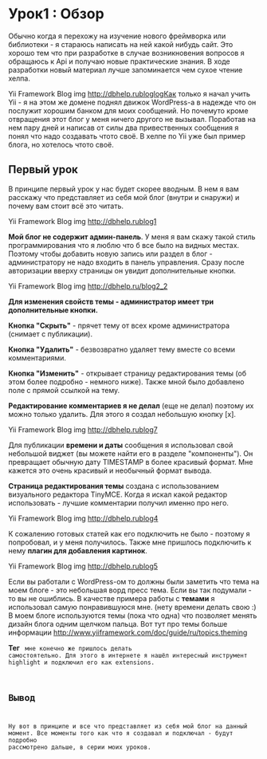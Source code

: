 # Урок1 : Обзор

Обычно когда я перехожу на изучение нового фреймворка или библиотеки - я стараюсь написать на ней какой нибудь сайт. Это хорошо тем что при разработке в случае возникновения вопросов я обращаюсь к Api и получаю новые практические знания. В ходе разработки новый материал лучше запоминается чем сухое чтение хелпа.

Yii Framework Blog img http://dbhelp.rubloglogКак только я начал учить Yii - я на этом же домене поднял движок WordPress-а в надежде что он послужит хорошим банком для моих сообщений. Но почемуто кроме отвращения этот блог у меня ничего другого не вызывал. Поработав на нем пару дней и написав от силы два привественных сообщения я понял что надо создавать чтото своё. В хелпе по Yii уже был пример блога, но хотелось чтото своё.

## Первый урок

В принципе первый урок у нас будет скорее вводным. В нем я вам расскажу что представляет из себя мой блог (внутри и снаружи) и почему вам стоит всё это читать.

Yii Framework Blog img http://dbhelp.rublog1 

**Мой блог не содержит админ-панель**. У меня я вам скажу такой стиль программирования что я люблю что б все было на видных местах. Поэтому чтобы добавить новую запись или раздел в блог - администратору не надо входить в панель управления. Сразу после авторизации вверху страницы он увидит дополнительные кнопки.

Yii Framework Blog img http://dbhelp.ru/blog2_2

**Для изменения свойств темы - администратор имеет три дополнительные кнопки.**

**Кнопка "Скрыть"** - прячет тему от всех кроме администратора (снимает с публикации).

**Кнопка "Удалить"** - безвозвратно удаляет тему вместе со всеми комментариями.

**Кнопка "Изменить"** - открывает страницу редактирования темы (об этом более подробно - немного ниже). Также мной было добавлено поле с прямой ссылкой на тему.

 **Редактирование комментариев я не делал** (еще не делал) поэтому их можно только удалить. Для этого я создал небольшую кнопку [x].

Yii Framework Blog img http://dbhelp.rublog7

Для публикации **времени и даты** сообщения я использовал свой небольшой виджет (вы можете найти его в разделе "компоненты"). Он превращает обычную дату TIMESTAMP в более красивый формат. Мне кажется это очень красивый  и необычный формат вывода.

**Страница редактирования темы** создана с использованием визуального редактора TinyMCE. Когда я искал какой редактор использовать - лучшие комментарии получил именно про него.

Yii Framework Blog img http://dbhelp.rublog4

К сожалению готовых статей как его подключить не было - поэтому я попробовал, и у меня получилось. Также мне пришлось подключить к нему **плагин для добавления картинок**.

Yii Framework Blog img http://dbhelp.rublog5

Если вы работали с WordPress-ом то должны были заметить что тема на моем блоге - это небольшая ворд пресс тема. Если вы так подумали - то вы не ошиблись. В качестве примера работы с **темами** я использовал самую понравившуюся мне. (нету времени делать свою :) В моем блоге используются темы (пока что одна) что позволяет менять дизайн блога одним щелчком пальца. Вот тут про темы больше информации http://www.yiiframework.com/doc/guide/ru/topics.theming

**Тег <code>** мне конечно же пришлось делать самостоятельно. Для этого в интернете я нашёл интересный инструмент highlight и подключил его как extensions.

## Вывод

Ну вот в принципе и все что представляет из себя мой блог на данный момент. Все моменты того как что я создавал и подключал - будут подробно рассмотрено дальше, в серии моих уроков.
